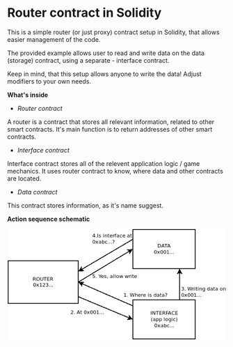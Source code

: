 # Router contract in Solidity

This is a simple router (or just proxy) contract setup in Solidity, that allows easier management of the code.

The provided example allows user to read and write data on the data (storage) contract, using a separate - interface contract.

Keep in mind, that this setup allows anyone to write the data! Adjust modifiers to your own needs.

__What's inside__

- _Router contract_

A router is a contract that stores all relevant information, related to other smart contracts.
It's main function is to return addresses of other smart contracts.

- _Interface contract_

Interface contract stores all of the relevent application logic / game mechanics. It uses router contract to know,
where data and other contracts are located.

- _Data contract_

This contract stores information, as it's name suggest.

__Action sequence schematic__

![router contract schematic](./assets/router.png "Router")